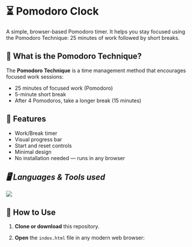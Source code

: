 # ⏳ Pomodoro Clock

A simple, browser-based Pomodoro timer. It helps you stay focused using the Pomodoro Technique: 25 minutes of work followed by short breaks.

## 🧠 What is the Pomodoro Technique?

The **Pomodoro Technique** is a time management method that encourages focused work sessions:
- 25 minutes of focused work (Pomodoro)
- 5-minute short break
- After 4 Pomodoros, take a longer break (15 minutes)

## 🚀 Features

- Work/Break timer
- Visual progress bar
- Start and reset controls
- Minimal design
- No installation needed — runs in any browser

## ***🖥️ Languages & Tools used***

<p align="left">
  <a href="https://skillicons.dev">
    <img src="https://skillicons.dev/icons?i=html,css,js" />
  </a>
</p>

## 📂 How to Use

1. **Clone or download** this repository.

2. **Open** the `index.html` file in any modern web browser:
